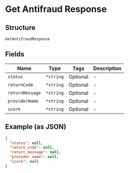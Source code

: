 
# Get Antifraud Response

## Structure

`GetAntifraudResponse`

## Fields

| Name | Type | Tags | Description |
|  --- | --- | --- | --- |
| `status` | `*string` | Optional | - |
| `returnCode` | `*string` | Optional | - |
| `returnMessage` | `*string` | Optional | - |
| `providerName` | `*string` | Optional | - |
| `score` | `*string` | Optional | - |

## Example (as JSON)

```json
{
  "status": null,
  "return_code": null,
  "return_message": null,
  "provider_name": null,
  "score": null
}
```

